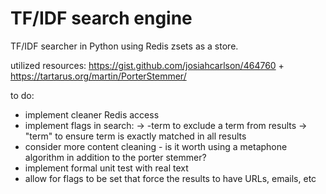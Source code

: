 # TF/IDF search engine

TF/IDF searcher in Python using Redis zsets as a store. 

utilized resources: 
https://gist.github.com/josiahcarlson/464760 + https://tartarus.org/martin/PorterStemmer/

to do:
- implement cleaner Redis access
- implement flags in search:
    -> -term to exclude a term from results
    -> "term" to ensure term is exactly matched in all results 
- consider more content cleaning - is it worth using a metaphone algorithm in addition to the porter stemmer?
- implement formal unit test with real text
- allow for flags to be set that force the results to have URLs, emails, etc